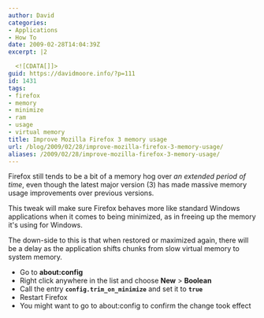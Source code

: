 ```yaml
---
author: David
categories:
- Applications
- How To
date: 2009-02-28T14:04:39Z
excerpt: |2

  <![CDATA[]]>
guid: https://davidmoore.info/?p=111
id: 1431
tags:
- firefox
- memory
- minimize
- ram
- usage
- virtual memory
title: Improve Mozilla Firefox 3 memory usage
url: /blog/2009/02/28/improve-mozilla-firefox-3-memory-usage/
aliases: /2009/02/28/improve-mozilla-firefox-3-memory-usage/
---
```


Firefox still tends to be a bit of a memory hog over *an extended period of time*, even though the latest major version (3) has made massive memory usage improvements over previous versions.

This tweak will make sure Firefox behaves more like standard Windows applications when it comes to being minimized, as in freeing up the memory it's using for Windows.

The down-side to this is that when restored or maximized again, there will be a delay as the application shifts chunks from slow virtual memory to system memory.

* Go to **about:config**
* Right click anywhere in the list and choose **New** > **Boolean**
* Call the entry **`config.trim_on_minimize`** and set it to **`true`**
* Restart Firefox
* You might want to go to about:config to confirm the change took effect

